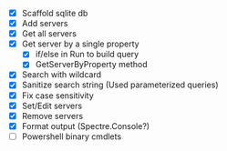 - [x] Scaffold sqlite db
- [x] Add servers
- [x] Get all servers
- [x] Get server by a single property
    - [x] if/else in Run to build query
    - [x] GetServerByProperty method
- [x] Search with wildcard
- [x] Sanitize search string (Used parameterized queries)
- [x] Fix case sensitivity
- [x] Set/Edit servers
- [x] Remove servers
- [x] Format output (Spectre.Console?)
- [ ] Powershell binary cmdlets
